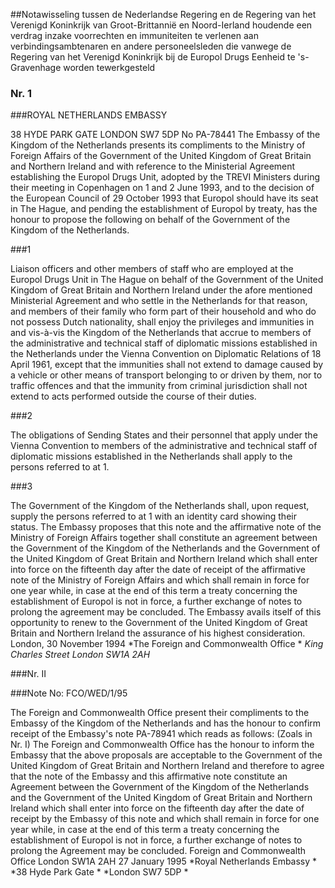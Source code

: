 <meta http-equiv='Content-Type' content='text/html; charset=utf-8' />

##Notawisseling tussen de Nederlandse Regering en de Regering van het Verenigd Koninkrijk van Groot-Brittannië en Noord-Ierland houdende een verdrag inzake voorrechten en immuniteiten te verlenen aan verbindingsambtenaren en andere personeelsleden die vanwege de Regering van het Verenigd Koninkrijk bij de Europol Drugs Eenheid te 's-Gravenhage worden tewerkgesteld

### Nr. 1  

###ROYAL NETHERLANDS EMBASSY 

38 HYDE PARK GATE  LONDON SW7 5DP  No PA-78441 The Embassy of the Kingdom of the Netherlands presents its compliments to the Ministry of Foreign Affairs of the Government of the United Kingdom of Great Britain and Northern Ireland and with reference to the Ministerial Agreement establishing the Europol Drugs Unit, adopted by the TREVI Ministers during their meeting in Copenhagen on 1 and 2 June 1993, and to the decision of the European Council of 29 October 1993 that Europol should have its seat in The Hague, and pending the establishment of Europol by treaty, has the honour to propose the following on behalf of the Government of the Kingdom of the Netherlands.

###1 

Liaison officers and other members of staff who are employed at the Europol Drugs Unit in The Hague on behalf of the Government of the United Kingdom of Great Britain and Northern Ireland under the afore mentioned Ministerial Agreement and who settle in the Netherlands for that reason, and members of their family who form part of their household and who do not possess Dutch nationality, shall enjoy the privileges and immunities in and vis-à-vis the Kingdom of the Netherlands that accrue to members of the administrative and technical staff of diplomatic missions established in the Netherlands under the Vienna Convention on Diplomatic Relations of 18 April 1961, except that the immunities shall not extend to damage caused by a vehicle or other means of transport belonging to or driven by them, nor to traffic offences and that the immunity from criminal jurisdiction shall not extend to acts performed outside the course of their duties.

###2 

The obligations of Sending States and their personnel that apply under the Vienna Convention to members of the administrative and technical staff of diplomatic missions established in the Netherlands shall apply to the persons referred to at 1.

###3 

The Government of the Kingdom of the Netherlands shall, upon request, supply the persons referred to at 1 with an identity card showing their status.
The Embassy proposes that this note and the affirmative note of the Ministry of Foreign Affairs together shall constitute an agreement between the Government of the Kingdom of the Netherlands and the Government of the United Kingdom of Great Britain and Northern Ireland which shall enter into force on the fifteenth day after the date of receipt of the affirmative note of the Ministry of Foreign Affairs and which shall remain in force for one year while, in case at the end of this term a treaty concerning the establishment of Europol is not in force, a further exchange of notes to prolong the agreement may be concluded. The Embassy avails itself of this opportunity to renew to the Government of the United Kingdom of Great Britain and Northern Ireland the assurance of his highest consideration. London, 30 November 1994  *The Foreign and Commonwealth Office *   *King Charles Street*   *London SW1A 2AH*   

###Nr. II 

###Note No: FCO/WED/1/95

The Foreign and Commonwealth Office present their compliments to the Embassy of the Kingdom of the Netherlands and has the honour to confirm receipt of the Embassy's note PA-78941 which reads as follows:  (Zoals in Nr. I) The Foreign and Commonwealth Office has the honour to inform the Embassy that the above proposals are acceptable to the Government of the United Kingdom of Great Britain and Northern Ireland and therefore to agree that the note of the Embassy and this affirmative note constitute an Agreement between the Government of the Kingdom of the Netherlands and the Government of the United Kingdom of Great Britain and Northern Ireland which shall enter into force on the fifteenth day after the date of receipt by the Embassy of this note and which shall remain in force for one year while, in case at the end of this term a treaty concerning the establishment of Europol is not in force, a further exchange of notes to prolong the Agreement may be concluded. Foreign and Commonwealth Office  London SW1A 2AH  27 January 1995  *Royal Netherlands Embassy *   *38 Hyde Park Gate *   *London SW7 5DP *  
